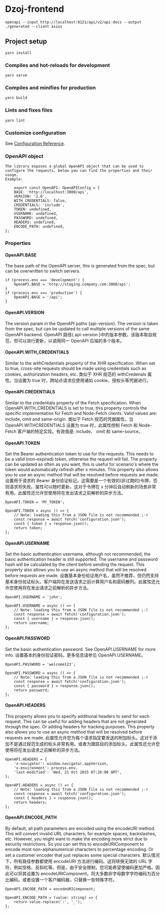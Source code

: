 # Dzoj-frontend

```
openapi --input http://localhost:8121/api/v2/api-docs --output ./generated --client axios
```

## Project setup

```
yarn install
```

### Compiles and hot-reloads for development

```
yarn serve
```

### Compiles and minifies for production

```
yarn build
```

### Lints and fixes files

```
yarn lint
```

### Customize configuration

See [Configuration Reference](https://cli.vuejs.org/config/).

### OpenAPI object
    The library exposes a global OpenAPI object that can be used to configure the requests, below you can find the properties and their usage.
    Example:
```
    export const OpenAPI: OpenAPIConfig = {
    BASE: 'http://localhost:3000/api',
    VERSION: '2.0',
    WITH_CREDENTIALS: false,
    CREDENTIALS: 'include',
    TOKEN: undefined,
    USERNAME: undefined,
    PASSWORD: undefined,
    HEADERS: undefined,
    ENCODE_PATH: undefined,
};
```
### Properties
#### OpenAPI.BASE
The base path of the OpenAPI server, this is generated from the spec, but can be overwritten to switch servers.
```
if (process.env === 'development') {
    OpenAPI.BASE = 'http://staging.company.com:3000/api';
}
if (process.env === 'production') {
    OpenAPI.BASE = '/api';
}
```
#### OpenAPI.VERSION
The version param in the OpenAPI paths {api-version}. The version is taken from the spec, but can be updated to call multiple versions of the same OpenAPI backend.
OpenAPI 路径{ api-version }中的版本参数。该版本取自规范，但可以进行更新，以调用同一 OpenAPI 后端的多个版本。
#### OpenAPI.WITH_CREDENTIALS
Similar to the withCredentials property of the XHR specification. When set to true, cross-site requests should be made using credentials such as cookies, authorization headers, etc.
类似于 XHR 规范的 withCredenals 属性。当设置为 true 时，跨站点请求应使用诸如 cookie、授权头等凭据进行。
#### OpenAPI.CREDENTIALS
Similar to the credentials property of the Fetch specification. When OpenAPI.WITH_CREDENTIALS is set to true, this property controls the specific implementation for Fetch and Node-Fetch clients. Valid values are: include, omit and same-origin.
类似于 Fetch 规范的凭据属性。当 OpenAPI.WITHCREDENTIALS 设置为 true 时，此属性控制 Fetch 和 Node-Fetch 客户端的特定实现。有效值是: include、 omit 和 same-source。
#### OpenAPI.TOKEN
Set the Bearer authentication token to use for the requests. This needs to be a valid (non-expired) token, otherwise the request will fail. The property can be updated as often as you want, this is useful for scenario's where the token would automatically refresh after x minutes. This property also allows you to use an async method that will be resolved before requests are made.
设置用于请求的 Bearer 身份验证标记。这需要是一个有效的(非过期的)令牌，否则请求将失败。属性可以随时更新，这对于令牌在 x 分钟后自动刷新的场景非常有用。此属性还允许您使用将在发出请求之前解析的异步方法。
```
OpenAPI.TOKEN = 'MY_TOKEN';

OpenAPI.TOKEN = async () => {
    // Note: loading this from a JSON file is not recommended ;-)
    const response = await fetch('configuration.json');
    const { token } = response.json();
    return token;
};
```
#### OpenAPI.USERNAME
Set the basic authentication username, although not recommended, the basic authentication header is still supported. The username and password hash will be calculated by the client before sending the request. This property also allows you to use an async method that will be resolved before requests are made.
设置基本身份验证用户名，虽然不推荐，但仍然支持基本身份验证标头。客户端将在发送请求之前计算用户名和密码散列。此属性还允许您使用将在发出请求之前解析的异步方法。
```
OpenAPI.USERNAME = 'john';

OpenAPI.USERNAME = async () => {
    // Note: loading this from a JSON file is not recommended ;-)
    const response = await fetch('configuration.json');
    const { username } = response.json();
    return username;
};
```
#### OpenAPI.PASSWORD
Set the basic authentication password. See OpenAPI.USERNAME for more info.
设置基本的身份验证密码。更多信息请参见 OpenAPI.USERNAME。
```
OpenAPI.PASSWORD = 'welcome123';

OpenAPI.PASSWORD = async () => {
    // Note: loading this from a JSON file is not recommended ;-)
    const response = await fetch('configuration.json');
    const { password } = response.json();
    return password;
};
```
#### OpenAPI.HEADERS
This property allows you to specify additional headers to send for each request. This can be useful for adding headers that are not generated through the spec. Or adding headers for tracking purposes. This property also allows you to use an async method that will be resolved before requests are made.
此属性允许您为每个请求指定要发送的附加标头。这对于添加不是通过规范生成的标头非常有用。或者为跟踪目的添加标头。此属性还允许您使用将在发出请求之前解析的异步方法。
```
OpenAPI.HEADERS = {
    'x-navigator': window.navigator.appVersion,
    'x-environment': process.env,
    'last-modified': 'Wed, 21 Oct 2015 07:28:00 GMT',
};

OpenAPI.HEADERS = async () => {
    // Note: loading this from a JSON file is not recommended ;-)
    const response = await fetch('configuration.json');
    const { headers } = response.json();
    return headers;
};
```
#### OpenAPI.ENCODE_PATH
By default, all path parameters are encoded using the encodeURI method. This will convert invalid URL characters, for example spaces, backslashes, etc. However, you might want to make the encoding more strict due to security restrictions. So you can set this to encodeURIComponent to encode most non-alphanumerical characters to percentage encoding. Or set a customer encoder that just replaces some special characters.
默认情况下，所有路径参数都使用 encodeURI 方法进行编码。这将转换无效的 URL 字符，例如空格、反斜杠等。但是，由于安全限制，您可能希望使编码更加严格。因此可以将其设置为 encodeURIComponent，将大多数非字母数字字符编码为百分比编码。或者设置一个客户编码器，只替换一些特殊字符。
```
OpenAPI.ENCODE_PATH = encodeURIComponent;

OpenAPI.ENCODE_PATH = (value: string) => {
    return value.replace(':', '_');
};
```
